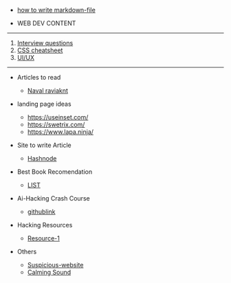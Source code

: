 - [how to write markdown-file](https://docs.chaicode.com/contribute/starter-kit/mdx-crash-course/#markdown-101)

- WEB DEV CONTENT
---

1. [Interview questions](https://even-vibraphone-a5a.notion.site/Interview-Ready-Questions-For-Cohort-16485a1d0bee80d1a1def4d05cfeed7d)
2. [CSS cheatsheet](https://htmlcheatsheet.com/css/)
3. [UI/UX](https://pricey-pyjama-7d5.notion.site/UI-UX-Primitives-12521c8092ab809bb9cfe39227759220)









---
- Articles to read 
    - [Naval raviaknt](https://nav.al/rich)

- landing page ideas
    - https://useinset.com/
    - https://swetrix.com/
    - https://www.lapa.ninja/

- Site to write Article 
    - [Hashnode](https://hashnode.com/)

- Best Book Recomendation 
    - [LIST](https://docs.google.com/spreadsheets/d/1yFpefKN5hitEKcts505HXWFyLIOXX6f_fui58a2SsuU/edit?gid=75134237#gid=75134237)

- Ai-Hacking Crash Course
    - [githublink](https://github.com/asmirkonjevic1/AI-Hacking-Crash-Course)

- Hacking Resources
    - [Resource-1](https://pwn.college/welcome/welcome/)


- Others 
    - [Suspicious-website](https://system32.in/)
    - [Calming Sound](https://mynoise.net/)